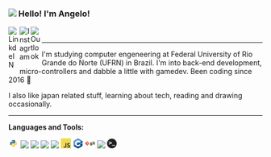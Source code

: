 ### <img src="https://github.com/TheDudeThatCode/TheDudeThatCode/blob/master/Assets/Hi.gif" width="29px"> Hello! I'm Angelo! 

<a target="_blank" href="https://www.linkedin.com/in/angelo-leite-medeiros-de-góes-754039125/">
  <img align="left" alt="LinkdeIN" width="22px" src="https://cdn.jsdelivr.net/npm/simple-icons@v3/icons/linkedin.svg" />
</a>
<a target="_blank" href="https://www.instagram.com/esteangelo/">
  <img align="left" alt="Instagram" width="22px" src="https://cdn.jsdelivr.net/npm/simple-icons@v3/icons/instagram.svg" />
</a>
<a target="_blank" href="mailto:angelolgoes13@gmail.com">
  <img align="left" alt="Outlook" width="22px" src="https://cdn.jsdelivr.net/npm/simple-icons@3.8.0/icons/microsoftoutlook.svg" />
</a>

</br>

---- 

I'm studying computer engeneering at Federal University of Rio Grande do Norte (UFRN) in Brazil. I'm into back-end development, micro-controllers and dabble a little with gamedev. Been coding since 2016 🧐

I also like japan related stuff, learning about tech, reading and drawing occasionally.

----

**Languages and Tools:**  

<code><img height="20" src="https://raw.githubusercontent.com/github/explore/80688e429a7d4ef2fca1e82350fe8e3517d3494d/topics/python/python.png"></code>
<code><img height="20" src="https://github.com/abranhe/programming-languages-logos/blob/master/src/java/java.png"></code>
<code><img height="20" src="https://github.com/abranhe/programming-languages-logos/blob/master/src/csharp/csharp_24x24.png"></code>
<code><img height="20" src="https://github.com/abranhe/programming-languages-logos/blob/master/src/html/html_24x24.png"></code>
<code><img height="20" src="https://github.com/abranhe/programming-languages-logos/blob/master/src/css/css_24x24.png"></code>
<code><img height="20" src="https://raw.githubusercontent.com/github/explore/80688e429a7d4ef2fca1e82350fe8e3517d3494d/topics/javascript/javascript.png"></code>
<code><img height="20" src="https://raw.githubusercontent.com/github/explore/80688e429a7d4ef2fca1e82350fe8e3517d3494d/topics/cpp/cpp.png"></code>
<code><img height="20" src="https://raw.githubusercontent.com/github/explore/80688e429a7d4ef2fca1e82350fe8e3517d3494d/topics/git/git.png"></code>
<code><img height="20" src="https://icon-library.com/images/unity-icon/unity-icon-1.jpg"></code>
<code><img height="20" src="https://raw.githubusercontent.com/github/explore/80688e429a7d4ef2fca1e82350fe8e3517d3494d/topics/terminal/terminal.png"></code>

